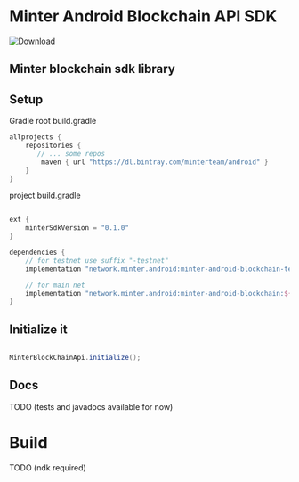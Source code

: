 Minter Android Blockchain API SDK
=================================
[ ![Download](https://api.bintray.com/packages/minterteam/android/minter-android-blockchain-testnet/images/download.svg?version=0.1.0) ](https://bintray.com/minterteam/android/minter-android-blockchain-testnet/0.1.0/link)


Minter blockchain sdk library
-----------------------------------------------------------------

## Setup

Gradle
root build.gradle
```groovy
allprojects {
    repositories {
       // ... some repos
        maven { url "https://dl.bintray.com/minterteam/android" }
    }
}
```

project build.gradle
```groovy

ext {
    minterSdkVersion = "0.1.0"
}

dependencies {
    // for testnet use suffix "-testnet"
    implementation "network.minter.android:minter-android-blockchain-testnet:${minterSdkVersion}"

    // for main net
    implementation "network.minter.android:minter-android-blockchain:${minterSdkVersion}"
}
```

## Initialize it
```java

MinterBlockChainApi.initialize();
```

## Docs
TODO (tests and javadocs available for now)

# Build
TODO (ndk required)
